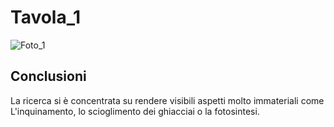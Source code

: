 # Tavola_1

![Foto_1](http://i.imgur.com/pK7ugAk.jpg)

## Conclusioni
La ricerca si è concentrata su rendere visibili aspetti molto immateriali come L'inquinamento, lo scioglimento dei ghiacciai o la fotosintesi.
